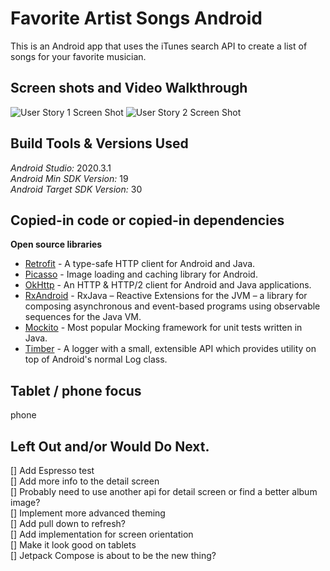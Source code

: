 # Favorite Artist Songs Android

This is an Android app that uses the iTunes search API to create a list of songs for your favorite musician.

Screen shots and Video Walkthrough
----

<img src='https://i.imgur.com/0FjmQGJ.jpeg' title='User Story 1 Screen shot' width='' alt='User Story 1 Screen Shot' />
<img src='https://i.imgur.com/flHFQQx.jpeg' title='User Story 2 Screen shot' width='' alt='User Story 2 Screen Shot' />

Build Tools & Versions Used
----

*Android Studio:* 2020.3.1 <br />
*Android Min SDK Version:* 19 <br />
*Android Target SDK Version:* 30

Copied-in code or copied-in dependencies
----

**Open source libraries**

- [Retrofit](http://square.github.io/retrofit/) - A type-safe HTTP client for Android and Java.
- [Picasso](http://square.github.io/picasso/) - Image loading and caching library for Android.
- [OkHttp](http://square.github.io/okhttp/) - An HTTP & HTTP/2 client for Android and Java applications.
- [RxAndroid](https://github.com/ReactiveX/RxJava) - RxJava – Reactive Extensions for the JVM – a library for composing asynchronous and event-based programs using observable sequences for the Java VM.
- [Mockito](https://github.com/mockito/mockito) - Most popular Mocking framework for unit tests written in Java.
- [Timber](https://github.com/JakeWharton/timber) - A logger with a small, extensible API which provides utility on top of Android's normal Log class.

Tablet / phone focus
----

phone

Left Out and/or Would Do Next.
----

[] Add Espresso test <br />
[] Add more info to the detail screen <br />
[] Probably need to use another api for detail screen or find a better album image? <br />
[] Implement more advanced theming <br />
[] Add pull down to refresh? <br />
[] Add implementation for screen orientation <br />
[] Make it look good on tablets <br />
[] Jetpack Compose is about to be the new thing? <br />
